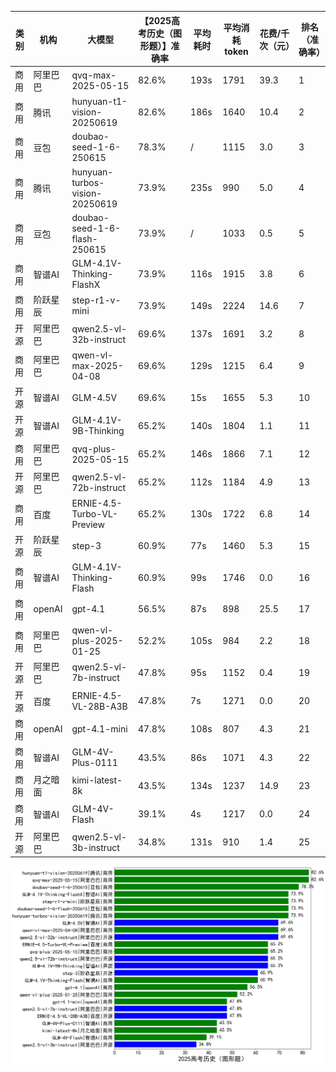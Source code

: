 
|类别|机构|大模型|【2025高考历史（图形题）】准确率|平均耗时|平均消耗token|花费/千次（元）|排名（准确率）|
|---|---|-----|-------------------|-------|-----------|-----------|-----------|
|商用|阿里巴巴|qvq-max-2025-05-15|82.6%|193s|1791|39.3|1|
|商用|腾讯|hunyuan-t1-vision-20250619|82.6%|186s|1640|10.4|2|
|商用|豆包|doubao-seed-1-6-250615|78.3%|/|1115|3.0|3|
|商用|腾讯|hunyuan-turbos-vision-20250619|73.9%|235s|990|5.0|4|
|商用|豆包|doubao-seed-1-6-flash-250615|73.9%|/|1033|0.5|5|
|商用|智谱AI|GLM-4.1V-Thinking-FlashX|73.9%|116s|1915|3.8|6|
|商用|阶跃星辰|step-r1-v-mini|73.9%|149s|2224|14.6|7|
|开源|阿里巴巴|qwen2.5-vl-32b-instruct|69.6%|137s|1691|3.2|8|
|商用|阿里巴巴|qwen-vl-max-2025-04-08|69.6%|129s|1215|6.4|9|
|开源|智谱AI|GLM-4.5V|69.6%|15s|1655|5.3|10|
|开源|智谱AI|GLM-4.1V-9B-Thinking|65.2%|140s|1804|1.1|11|
|商用|阿里巴巴|qvq-plus-2025-05-15|65.2%|146s|1866|7.1|12|
|开源|阿里巴巴|qwen2.5-vl-72b-instruct|65.2%|112s|1184|4.9|13|
|商用|百度|ERNIE-4.5-Turbo-VL-Preview|65.2%|130s|1722|6.8|14|
|开源|阶跃星辰|step-3|60.9%|77s|1460|5.3|15|
|商用|智谱AI|GLM-4.1V-Thinking-Flash|60.9%|99s|1746|0.0|16|
|商用|openAI|gpt-4.1|56.5%|87s|898|25.5|17|
|商用|阿里巴巴|qwen-vl-plus-2025-01-25|52.2%|105s|984|2.2|18|
|开源|阿里巴巴|qwen2.5-vl-7b-instruct|47.8%|95s|1152|0.4|19|
|开源|百度|ERNIE-4.5-VL-28B-A3B|47.8%|7s|1271|0.0|20|
|商用|openAI|gpt-4.1-mini|47.8%|108s|807|4.3|21|
|商用|智谱AI|GLM-4V-Plus-0111|43.5%|86s|1071|4.3|22|
|商用|月之暗面|kimi-latest-8k|43.5%|134s|1237|14.9|23|
|商用|智谱AI|GLM-4V-Flash|39.1%|4s|1217|0.0|24|
|开源|阿里巴巴|qwen2.5-vl-3b-instruct|34.8%|131s|910|1.4|25|


![lin](../pic/2025高考历史（图形题）.png)